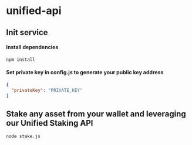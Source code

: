 # unified-api

## Init service

#### Install dependencies

```shell
npm install
```

#### Set private key in config.js to generate your public key address

```json
{
  "privateKey": "PRIVATE_KEY"
}
```

## Stake any asset from your wallet and leveraging our Unified Staking API

```shell
node stake.js
```
